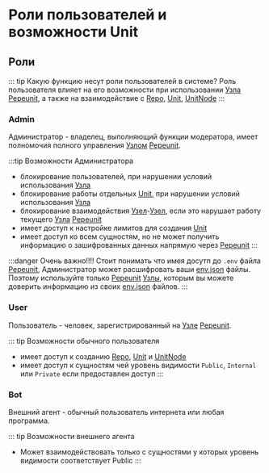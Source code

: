 # Роли пользователей и возможности Unit

## Роли

::: tip Какую функцию несут роли пользователей в системе?
Роль пользователя влияет на его возможности при использовании [Узла](/definitions#instance) [Pepeunit](/definitions#pepeunit), а также на взаимодействие с [Repo](/definitions#repo), [Unit](/definitions#unit), [UnitNode](/definitions#unitnode)
:::

### Admin

Aдминистратор - владелец, выполняющий функции модератора, имеет полномочия полного управления [Узлом](/definitions#instance) [Pepeunit](/definitions#pepeunit).

:::tip Возможности Администратора
- блокирование пользователей, при нарушении условий использования [Узла](/definitions#instance)
- блокирование работы отдельных [Unit](/definitions#unit), при нарушении условий использования [Узла](/definitions#instance)
- блокирование взаимодействия [Узел](/definitions#instance)-[Узел](/definitions#instance), если это нарушает работу текущего [Узла](/definitions#instance) [Pepeunit](/definitions#pepeunit)
- имеет доступ к настройке лимитов для создания [Unit](/definitions#unit)
- имеет доступ ко всем сущностям, но не может получить информацию о зашифрованных данных напрямую через [Pepeunit](/definitions#pepeunit)
:::

:::danger Очень важно!!!!
Стоит понимать что имея досутп до `.env` файла [Pepeunit](/definitions#pepeunit), Администратор может расшифровать ваши [env.json](/definitions#env-json) файлы. Поэтому используйте только [Pepeunit](/definitions#pepeunit) [Узлы](/definitions#instance), которым вы можете доверить информацию из своих [env.json](/definitions#env-json) файлов.
:::

### User

Пользователь - человек, зарегистрированный на [Узле](/definitions#instance) [Pepeunit](/definitions#pepeunit).

::: tip Возможности обычного пользователя
- имеет доступ к созданию [Repo](/definitions#repo), [Unit](/definitions#unit) и [UnitNode](/definitions#unitnode)
- имеет доступ к сущностям чей уровень видимости `Public`, `Internal` или `Private` если предоставлен доступ
:::

### Bot

Внешний агент - обычный пользователь интернета или любая программа.

::: tip Возможности внешнего агента
- Может взаимодействовать только с сущностями у которых уровень видимости соответствует Public
:::